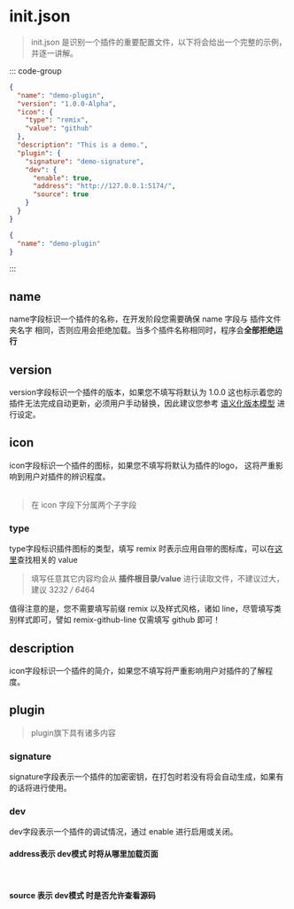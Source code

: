 # init.json

> init.json 是识别一个插件的重要配置文件，以下将会给出一个完整的示例，并逐一讲解。

::: code-group

``` JSON [完整示例]
{
  "name": "demo-plugin",
  "version": "1.0.0-Alpha",
  "icon": {
    "type": "remix",
    "value": "github"
  },
  "description": "This is a demo.",
  "plugin": {
    "signature": "demo-signature",
    "dev": {
	  "enable": true,
	  "address": "http://127.0.0.1:5174/",
	  "source": true
	}
  }
}
```

``` JSON [最简示例]
{
  "name": "demo-plugin"
}
```

:::

## name
name字段标识一个插件的名称，在开发阶段您需要确保 name 字段与 插件文件夹名字 相同，否则应用会拒绝加载。当多个插件名称相同时，程序会**全部拒绝运行**

## version <Badge type="info" text="可选" /> <Badge type="warning" text="建议填写" />
version字段标识一个插件的版本，如果您不填写将默认为 1.0.0 这也标示着您的插件无法完成自动更新，必须用户手动替换，因此建议您参考 [语义化版本模型](https://semver.org/) 进行设定。

## icon <Badge type="info" text="可选" /> <Badge type="warning" text="建议填写" />
icon字段标识一个插件的图标，如果您不填写将默认为插件的logo， 这将严重影响到用户对插件的辨识程度。
<br />
<br />

> 在 icon 字段下分属两个子字段

### type <Badge type="info" text="可选" />
type字段标识插件图标的类型，填写 remix 时表示应用自带的图标库，可以在[这里](https://remixicon.com/)查找相关的 value

> 填写任意其它内容均会从 **插件根目录/value** 进行读取文件，不建议过大，建议 32*32 / 64*64

值得注意的是，您不需要填写前缀 remix 以及样式风格，诸如 line，尽管填写类别样式即可，譬如 remix-github-line 仅需填写 github 即可！

## description <Badge type="info" text="可选" /> <Badge type="warning" text="建议填写" />
icon字段标识一个插件的简介，如果您不填写将严重影响用户对插件的了解程度。

## plugin <Badge type="info" text="可选" />
> plugin旗下具有诸多内容

### signature <Badge type="danger" text="Beta" />
signature字段表示一个插件的加密密钥，在打包时若没有将会自动生成，如果有的话将进行使用。

### dev <Badge type="danger" text="Beta" />
dev字段表示一个插件的调试情况，通过 enable 进行启用或关闭。

#### address表示 dev模式 时将从哪里加载页面

<br />

#### source 表示 dev模式 时是否允许查看源码 <Badge type="danger" text="Beta" />